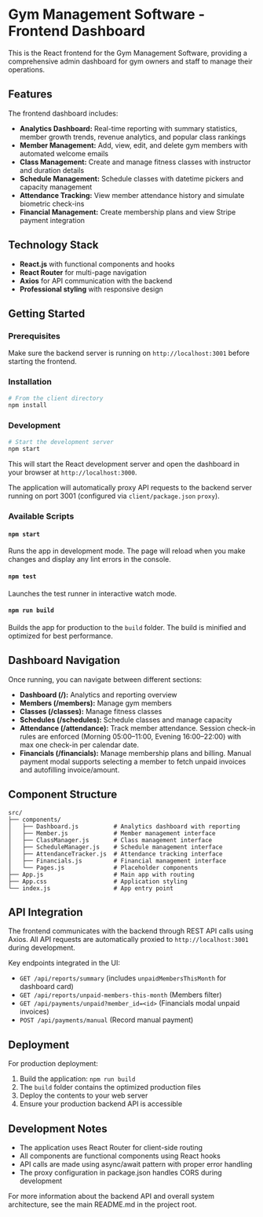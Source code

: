 # Gym Management Software - Frontend Dashboard

This is the React frontend for the Gym Management Software, providing a comprehensive admin dashboard for gym owners and staff to manage their operations.

## Features

The frontend dashboard includes:

- **Analytics Dashboard:** Real-time reporting with summary statistics, member growth trends, revenue analytics, and popular class rankings
- **Member Management:** Add, view, edit, and delete gym members with automated welcome emails
- **Class Management:** Create and manage fitness classes with instructor and duration details
- **Schedule Management:** Schedule classes with datetime pickers and capacity management
- **Attendance Tracking:** View member attendance history and simulate biometric check-ins
- **Financial Management:** Create membership plans and view Stripe payment integration

## Technology Stack

- **React.js** with functional components and hooks
- **React Router** for multi-page navigation
- **Axios** for API communication with the backend
- **Professional styling** with responsive design

## Getting Started

### Prerequisites

Make sure the backend server is running on `http://localhost:3001` before starting the frontend.

### Installation

```bash
# From the client directory
npm install
```

### Development

```bash
# Start the development server
npm start
```

This will start the React development server and open the dashboard in your browser at `http://localhost:3000`.

The application will automatically proxy API requests to the backend server running on port 3001 (configured via `client/package.json` `proxy`).

### Available Scripts

#### `npm start`

Runs the app in development mode. The page will reload when you make changes and display any lint errors in the console.

#### `npm test`

Launches the test runner in interactive watch mode.

#### `npm run build`

Builds the app for production to the `build` folder. The build is minified and optimized for best performance.

## Dashboard Navigation

Once running, you can navigate between different sections:

- **Dashboard (/):** Analytics and reporting overview
- **Members (/members):** Manage gym members
- **Classes (/classes):** Manage fitness classes
- **Schedules (/schedules):** Schedule classes and manage capacity
- **Attendance (/attendance):** Track member attendance. Session check-in rules are enforced (Morning 05:00–11:00, Evening 16:00–22:00) with max one check-in per calendar date.
- **Financials (/financials):** Manage membership plans and billing. Manual payment modal supports selecting a member to fetch unpaid invoices and autofilling invoice/amount.

## Component Structure

```
src/
├── components/
│   ├── Dashboard.js          # Analytics dashboard with reporting
│   ├── Member.js             # Member management interface
│   ├── ClassManager.js       # Class management interface
│   ├── ScheduleManager.js    # Schedule management interface
│   ├── AttendanceTracker.js  # Attendance tracking interface
│   ├── Financials.js         # Financial management interface
│   └── Pages.js              # Placeholder components
├── App.js                    # Main app with routing
├── App.css                   # Application styling
└── index.js                  # App entry point
```

## API Integration

The frontend communicates with the backend through REST API calls using Axios. All API requests are automatically proxied to `http://localhost:3001` during development.

Key endpoints integrated in the UI:
- `GET /api/reports/summary` (includes `unpaidMembersThisMonth` for dashboard card)
- `GET /api/reports/unpaid-members-this-month` (Members filter)
- `GET /api/payments/unpaid?member_id=<id>` (Financials modal unpaid invoices)
- `POST /api/payments/manual` (Record manual payment)

## Deployment

For production deployment:

1. Build the application: `npm run build`
2. The `build` folder contains the optimized production files
3. Deploy the contents to your web server
4. Ensure your production backend API is accessible

## Development Notes

- The application uses React Router for client-side routing
- All components are functional components using React hooks
- API calls are made using async/await pattern with proper error handling
- The proxy configuration in package.json handles CORS during development

For more information about the backend API and overall system architecture, see the main README.md in the project root.